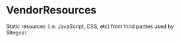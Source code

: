 # VendorResources

Static resources (i.e. JavaScript, CSS, etc) from third parties used by Sitegear.
